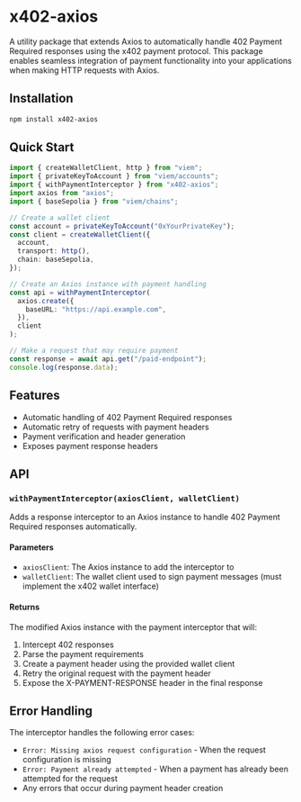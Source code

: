 # x402-axios

A utility package that extends Axios to automatically handle 402 Payment Required responses using the x402 payment protocol. This package enables seamless integration of payment functionality into your applications when making HTTP requests with Axios.

## Installation

```bash
npm install x402-axios
```

## Quick Start

```typescript
import { createWalletClient, http } from "viem";
import { privateKeyToAccount } from "viem/accounts";
import { withPaymentInterceptor } from "x402-axios";
import axios from "axios";
import { baseSepolia } from "viem/chains";

// Create a wallet client
const account = privateKeyToAccount("0xYourPrivateKey");
const client = createWalletClient({
  account,
  transport: http(),
  chain: baseSepolia,
});

// Create an Axios instance with payment handling
const api = withPaymentInterceptor(
  axios.create({
    baseURL: "https://api.example.com",
  }),
  client
);

// Make a request that may require payment
const response = await api.get("/paid-endpoint");
console.log(response.data);
```

## Features

- Automatic handling of 402 Payment Required responses
- Automatic retry of requests with payment headers
- Payment verification and header generation
- Exposes payment response headers

## API

### `withPaymentInterceptor(axiosClient, walletClient)`

Adds a response interceptor to an Axios instance to handle 402 Payment Required responses automatically.

#### Parameters

- `axiosClient`: The Axios instance to add the interceptor to
- `walletClient`: The wallet client used to sign payment messages (must implement the x402 wallet interface)

#### Returns

The modified Axios instance with the payment interceptor that will:
1. Intercept 402 responses
2. Parse the payment requirements
3. Create a payment header using the provided wallet client
4. Retry the original request with the payment header
5. Expose the X-PAYMENT-RESPONSE header in the final response

## Error Handling

The interceptor handles the following error cases:

- `Error: Missing axios request configuration` - When the request configuration is missing
- `Error: Payment already attempted` - When a payment has already been attempted for the request
- Any errors that occur during payment header creation
